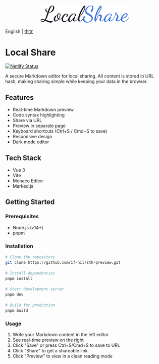 <p align="center">
  <a href="https://github.com/if-nil/reapi" target="_blank" rel="noopener noreferrer">
    <img width="280" src="https://raw.githubusercontent.com/if-nil/LocalShare/refs/heads/main/public/logo.svg" alt="ReAPI logo">
  </a>
</p>

English | [中文](README_ZH.md)

# Local Share

[![Netlify Status](https://api.netlify.com/api/v1/badges/beb2e1a6-117d-4e44-b705-f92b2b4f13eb/deploy-status)](https://app.netlify.com/sites/local-share/deploys)

A secure Markdown editor for local sharing. All content is stored in URL hash, making sharing simple while keeping your data in the browser.

## Features

- Real-time Markdown preview
- Code syntax highlighting
- Share via URL
- Preview in separate page
- Keyboard shortcuts (Ctrl+S / Cmd+S to save)
- Responsive design
- Dark mode editor

## Tech Stack

- Vue 3
- Vite
- Monaco Editor
- Marked.js

## Getting Started

### Prerequisites

- Node.js (v14+)
- pnpm

### Installation

```bash
# Clone the repository
git clone https://github.com/if-nil/sth-preview.git

# Install dependencies
pnpm install

# Start development server
pnpm dev

# Build for production
pnpm build
```

### Usage

1. Write your Markdown content in the left editor
2. See real-time preview on the right
3. Click "Save" or press Ctrl+S/Cmd+S to save to URL
4. Click "Share" to get a shareable link
5. Click "Preview" to view in a clean reading mode
